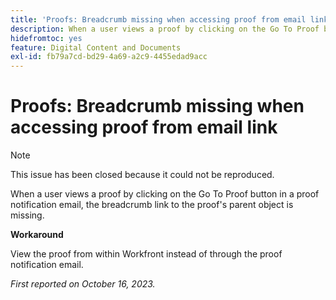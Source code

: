 ```yaml
---
title: 'Proofs: Breadcrumb missing when accessing proof from email link'
description: When a user views a proof by clicking on the Go To Proof button in a proof notification email, the breadcrumb link to the proof's parent object is missing.
hidefromtoc: yes
feature: Digital Content and Documents
exl-id: fb79a7cd-bd29-4a69-a2c9-4455edad9acc
---
```

# Proofs: Breadcrumb missing when accessing proof from email link

>[!NOTE]
>
>This issue has been closed because it could not be reproduced.

When a user views a proof by clicking on the Go To Proof button in a proof notification email, the breadcrumb link to the proof's parent object is missing.

**Workaround**

View the proof from within Workfront instead of through the proof notification email.

_First reported on October 16, 2023._
